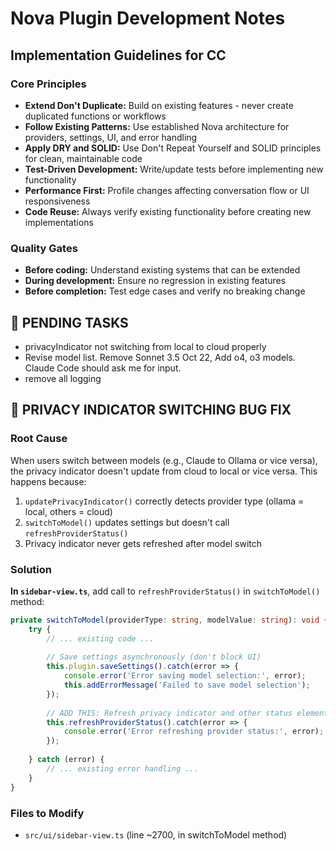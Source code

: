 

# Nova Plugin Development Notes

## Implementation Guidelines for CC

### Core Principles
* **Extend Don't Duplicate:** Build on existing features - never create duplicated functions or workflows
* **Follow Existing Patterns:** Use established Nova architecture for providers, settings, UI, and error handling
* **Apply DRY and SOLID:** Use Don't Repeat Yourself and SOLID principles for clean, maintainable code
* **Test-Driven Development:** Write/update tests before implementing new functionality
* **Performance First:** Profile changes affecting conversation flow or UI responsiveness
* **Code Reuse:** Always verify existing functionality before creating new implementations

### Quality Gates
* **Before coding:** Understand existing systems that can be extended
* **During development:** Ensure no regression in existing features  
* **Before completion:** Test edge cases and verify no breaking change

## 🎯 PENDING TASKS

* privacyIndicator not switching from local to cloud properly
* Revise model list. Remove Sonnet 3.5 Oct 22, Add o4, o3 models. Claude Code should ask me for input.
* remove all logging

## 🔧 PRIVACY INDICATOR SWITCHING BUG FIX

### Root Cause
When users switch between models (e.g., Claude to Ollama or vice versa), the privacy indicator doesn't update from cloud to local or vice versa. This happens because:

1. `updatePrivacyIndicator()` correctly detects provider type (ollama = local, others = cloud)
2. `switchToModel()` updates settings but doesn't call `refreshProviderStatus()`
3. Privacy indicator never gets refreshed after model switch

### Solution
**In `sidebar-view.ts`**, add call to `refreshProviderStatus()` in `switchToModel()` method:

```typescript
private switchToModel(providerType: string, modelValue: string): void {
    try {
        // ... existing code ...
        
        // Save settings asynchronously (don't block UI)
        this.plugin.saveSettings().catch(error => {
            console.error('Error saving model selection:', error);
            this.addErrorMessage('Failed to save model selection');
        });
        
        // ADD THIS: Refresh privacy indicator and other status elements
        this.refreshProviderStatus().catch(error => {
            console.error('Error refreshing provider status:', error);
        });
        
    } catch (error) {
        // ... existing error handling ...
    }
}
```

### Files to Modify
- `src/ui/sidebar-view.ts` (line ~2700, in switchToModel method)

